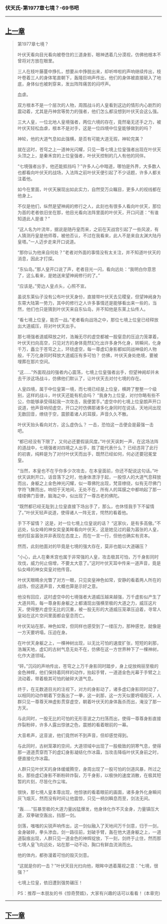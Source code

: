 ### 伏天氏-第1977章七境？-69书吧

--------
[上一章](./1b60e4feedb791d698a808db7cbfa0ce.md)
--------


>
>
>
>第1977章七境？
>
>叶伏天看向目光看向被卷住的三道身影，眼神透着几分漠视，仿佛他根本不曾将对方放在眼里。
>
>三人在枝叶藤蔓中挣扎，想要从中挣脱出来，却听哗啦的声响继续传出，枝叶卷着三人的身体笔直朝下，轰隆巨响声传出，他们的身体被直接砸入了地底，身体似也被刺穿来，发出阵阵痛苦的闷哼声。
>
>血虐。
>
>双方根本不是一个层次的人物，周围战斗的人皇看到这边的情形内心剧烈的震动着，尤其是丹神宫等势力的强者，他们怎么都没想到叶伏天会这么强。
>
>三大人皇，一位北地人皇境强者，两位六境的存在，竟然毫无还手之力，被叶伏天轻松血虐，根本不是对手，这是一位四境中位皇能够做到的吗？
>
>神轮，他的大道气息如此强横，是否有可能大道无瑕，神轮完美？
>
>就在这时，苍穹之上一道神光闪耀，只见一尊七境上位皇强者出现在叶伏天头顶之上，是秦禾宫的上位皇强者，叶伏天控制的几人有他的同伴。
>
>“七境强者出手，他还能抵挡吗？”许多人心中暗道，哪怕是外界，大多数人也都看向叶伏天的战场，入法阵之前叶伏天便引起了不少话题，许多人都关注着他。
>
>如今在里面，叶伏天展现出如此实力，自然受万众瞩目，更多人的视线都在他身上。
>
>不仅是他们，纵然是望神阙的修行之人，此刻也有很多人看向叶伏天，那位为首的老者依旧坐在那，他目光看向法阵里面的叶伏天，开口问道：“有谁知道此人是谁？”
>
>“这人名为叶流年，据说是随丹皇而来，之前在天战宫引起了一些风波，有人猜测丹皇是他师尊，被他否认，不过在我看来，此人不是来自太渊大陆丹皇塔。”一人迈步走来开口说道。
>
>“那你认为他来自何处？”老者对外面的事情没有太关注，并不知道叶伏天的消息，因此才打探。
>
>“东仙岛。”那人皇开口说了声，老者目光一闪，看向远处：“我明白你意思了，这么看来，是她送来望神阙修行的了。”
>
>“应该是。”旁边人皇点头，心照不宣。
>
>虽说东莱仙子没有公布叶伏天身份，直接带叶伏天去见稷皇，但望神阙身为东霄大陆第一势力，其中的修行之人许多事情还是能够看出来一些的，当然，他们也只是猜到叶伏天来自东仙岛，并不知他是东莱上仙传人。
>
>“看七境上位皇，能否一战。”老者看向战场之中，那位七境上位皇已经释放出大道威压，将对叶伏天出手。
>
>那七境强者道威释放之时，浩瀚无尽的虚空都被一股窒息的压迫力笼罩着，叶伏天扫向高空，只见对方的身体竟然幻化出许多身外化身，转瞬间，化身千万，矗立于苍穹之上，环绕虚空，每一尊虚幻身影都如同战神级的人物般，千万化身同时释放大道威压有多可怕？
>仿佛，叶伏天身处绝境，要被埋葬在那片空间。
>
>“这……”外面观战的强者内心震荡，七境上位皇强者出手，但望神阙却并未去干涉这场战斗，仿佛他们默认了，让叶伏天去对付七境的存在。
>
>人皇四境，属于中位皇第一境，而七境已经是上位皇，横跨了整整一个级别，这样的战斗，叶伏天还能有机会吗？
>“我身为上位皇，对付你略有些不公，你能够承受得起我一次攻击，我便罢手。”虚空中的七境上位皇朗声开口说道，他声音响彻虚空，开口之时仿佛那诸多化身同时在说话，天地间出现无数回音，缭绕于空，震颤着诸人的耳膜，声音久久不散。
>
>叶伏天抬头看向对方，这么虚伪么？
>一击，恐怕这一击便会是最强一击吧。
>
>“都已经没有下限了，又何必还要假装风度。”叶伏天讽刺一声，在这场法阵的道战中，七境强者对四境之人出手，胜了能代表什么？
>已经违背了此行的初衷，纯粹是为了对付叶伏天而出手，既然已经如何，何必还要冠冕堂皇。
>
>“当然，本皇也不在乎你多少次攻击，在本皇面前，你还不配说这句话。”叶伏天讽刺开口，话音落下之时，他身体漂浮于起，一股惊人的大道气息释放而出，身躯之上金色神光闪耀，似一尊佛陀出现，梵音缭绕，似有无尽佛门字符飞舞而出，响彻于天地间，无处不在，所有人的耳膜之中都响起了那一缕缕佛门音律，脑海之中，似出现了一尊古老的佛陀。
>
>“既然都已经无耻到上位皇直接下场出手了，那么，也休怪我手下不留情了。”叶伏天轻声说道，使得诸人一阵无言，愕然的看着他。
>
>手下不留情？
>这是，对一位七境上位皇说的话？
>“这家伙，是有多高傲。”不远处，仙女峰的神女奕皇美眸看向叶伏天，这是她见过的最为嚣张的人皇，他的狂妄嚣张并非表现在态度上，而在一言一行，但他也确实有资本。
>
>然而，此刻他面对的毕竟是七境的强大存在，莫非也能以大道碾压？
>
>“小心，此人在秦禾宫也属于非常强的人皇，攻击极其可怕，万千身影同时攻伐，威力何止倍增，不要太大意了。”这时叶伏天耳中传来一道声音，竟是仙女峰的神女奕皇对他传音。
>
>叶伏天眼睛余光瞥了对方一眼，只见奕皇神色如常，安静的看着两人所在的战场，但这道声音，大概也算是示好之意。
>
>他没有回应，这时虚空中的七境强者大道威压越来越强，万千虚影似产生了大道共鸣，每一尊身影身躯之上都涌现出强横至极的大道之力，威压这片天，使得整片虚空无比的沉重，被一股无形的大道威压笼罩压迫着，寻常人皇站在这片空间里面都会窒息而亡。
>
>叶伏天站在那，神色如常，但同样也感受到了一缕压力，那种感觉，就像是一方天要坍塌，压迫在身。
>
>在叶伏天身躯之上，一棵神树出现，以无比可怕的速度扩张，短短的刹那，浩瀚天地，虚幻的古树气息无处不在，仿佛在这一方世界种下了一棵神树，化作大道领域。
>
>“砰。”沉闷的声响传出，苍穹之上万千身影同时踏步，身上绽放绚丽至极的金色神辉，他们保持着同样的动作，抬起手臂，一道道金色光幕于手臂之上流动着，带着极其可怕的破碎大道气息。
>
>终于，在无数道目光的注视下，对方的身影动了，诸多虚幻身影同时动了，以相同的动作朝着下空轰出了一拳，这一刹那，这一方天似要坍塌毁灭，人群只见一尊尊天神虚影贯穿虚空，朝着叶伏天的身体轰杀而出，淹没了那一方天。
>
>与此同时，一股无比的可怕的无形音波之力扫荡而出，使得一尊尊身影直接炸裂粉碎，许多人露出惊骇之色，震撼的看着眼前的一幕。
>
>大音希声，这音波，他们竟然听不到声音，但却感觉得到。
>
>与此同时，古树笼罩的空间，大道领域中出现了一股极致的阴寒气息，使得那一道道贯穿而下的虚幻身影凝结化作冰霜，当攻击降临叶伏天身前之时，便直接化作冰霜。
>
>人群只见叶伏天的身体缓缓腾空，身周出现了一股可怕的剑道风暴，所过之处，那些虚幻身影不断粉碎炸裂，万千身影，以极快的速度消散，在极其短暂的片刻，尽皆化作尘埃。
>
>很快，那七境人皇本尊出现，他惊骇的看着眼前的画面，诸多身外化身瞬间灰飞烟灭，然而没有时间让他震惊，只见一柄剑瞬息而至，剑法无间。
>
>“轰……”狂暴至极的大道力量凶猛爆发，他身体化作不灭金身，力量镇压大道，双拳破空轰出，挡那一剑。
>
>剑落，嗤嗤的尖锐声响传出，这一剑似融入了天地间万千剑意，归于一剑，金身破碎，拳头渗血，剑一路往前，划破手臂，轰在他大道身躯之上，一道道裂痕出现，人群只见一道金色的神辉绽放，下一刻，剑终于止住，然而那七境人皇飞向远处，站在那一动不动，胸口有鲜血流淌而出。
>
>他的体内，都弥漫着可怕的毁灭剑意。
>
>“这就是你的一击？”叶伏天目光扫向他，眼眸中透着蔑视之意：“七境，很强？”
>
>七境上位皇，依旧遭到强势碾压！
>
>PS：推荐一本朋友的书《惊奇赘婿》，大家有兴趣的话可以看看！
>(本章完)
>
>

--------
[下一章](./358c5d67596b3c5d320303ff8e6eb3f4.md)
--------
